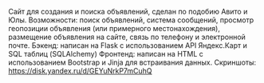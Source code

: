 Сайт для создания и поиска объявлений, сделан по подобию Авито и Юлы.
Возможности: поиск объявлений, система сообщений, просмотр геопозиции объявления (или примерного местонахождения), размещение объявления на сайте, связь по телефону и электронной почте.
Бэкенд: написан на Flask с использованием API Яндекс.Карт и SQL таблиц (SQLAlchemy)
Фронтенд: написан на HTML с использованием Bootstrap и Jinja для встраивания данных.
Скриншоты: https://disk.yandex.ru/d/GEYuNrkP7mCuhQ
